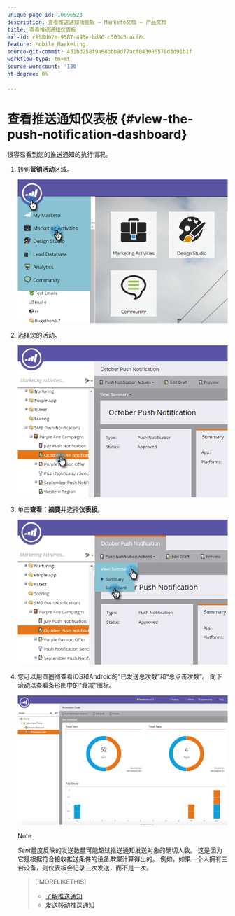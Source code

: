```yaml
---
unique-page-id: 10096523
description: 查看推送通知功能板 — Marketo文档 — 产品文档
title: 查看推送通知仪表板
exl-id: c898d02e-9587-495e-bd86-c50343cacf8c
feature: Mobile Marketing
source-git-commit: 431bd258f9a68bbb9df7acf043085578d3d91b1f
workflow-type: tm+mt
source-wordcount: '130'
ht-degree: 0%

---
```


# 查看推送通知仪表板 {#view-the-push-notification-dashboard}

很容易看到您的推送通知的执行情况。

1. 转到&#x200B;**营销活动**&#x200B;区域。

   ![](assets/image2015-12-11-12-3a57-3a48.png)

1. 选择您的活动。

   ![](assets/image2015-12-11-13-3a1-3a56.png)

1. 单击&#x200B;**查看：摘要**&#x200B;并选择&#x200B;**仪表板**。

   ![](assets/image2015-12-11-13-3a4-3a23.png)

1. 您可以用圆圈图查看iOS和Android的“已发送总次数”和“总点击次数”。 向下滚动以查看条形图中的“衰减”图标。

   ![](assets/image2015-12-15-15-3a23-3a47.png)

   >[!NOTE]
   >
   >_Sent_&#x200B;量度反映的发送数量可能超过推送通知发送对象的确切人数。 这是因为它是根据符合接收推送条件的设备&#x200B;*数量*&#x200B;计算得出的。 例如，如果一个人拥有三台设备，则仪表板会记录三次发送，而不是一次。

   >[!MORELIKETHIS]
   >
   >* [了解推送通知](/help/marketo/product-docs/mobile-marketing/push-notifications/understanding-push-notifications.md)
   >* [发送移动推送通知](/help/marketo/product-docs/mobile-marketing/push-notifications/send-a-mobile-push-notification.md)
